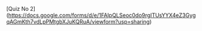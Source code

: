 [Quiz No 2] (https://docs.google.com/forms/d/e/1FAIpQLSeoc0do9rgITUsYYX4eZ3GygqAGmKth7vdLpPMtgbXJuKQRuA/viewform?usp=sharing)